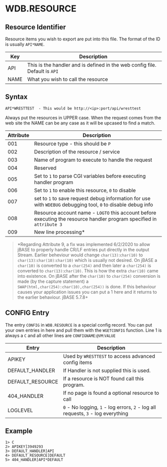 # WDB.RESOURCE

<PageHeader />

## Resource Identifier

Resource items you wish to export are put into this file.  The format of the ID is usually `API*NAME`.

| Key  | Description                                                                 |
| ---- | --------------------------------------------------------------------------- |
| API  | This is the handler and is defined in the web config file. Default is `API` |
| NAME | What you wish to call the resource                                          |

## Syntax

```
API*WRESTTEST  - This would be http://<ip>:port/api/wresttest
```

Always put the resources in UPPER case.  When the request comes from the web site the NAME can be any case as it will be upcased to find a match.

| Attribute | Description                                                                                                           |
| --------- | --------------------------------------------------------------------------------------------------------------------- |
| 001       | Resource type - this should be `P`                                                                                    |
| 002       | Description of the resource / service                                                                                 |
| 003       | Name of program to execute to handle the request                                                                      |
| 004       | Reserved                                                                                                              |
| 005       | Set to `1` to parse CGI variables before executing handler program                                                    |
| 006       | Set to `1` to enable this resource, `0` to disable                                                                    |
| 007       | set to `1` to save request debug information for use with `WDEBUG` debugging tool, `0` to disable debug info          |
| 008       | Resource account name - `LOGTO` this account before executing the resource handler program specified in `attribute 3` |
| 009       | New line processing*                                                                                                  |

> *Regarding Attribute 9, a fix was implemented 6/2/2020 to allow jBASE to properly handle CR/LF entries put directly in the output Stream. Earlier beheviour would change `char(13)`:`char(10)` to `char(13)`:`char(10)`:`char(10)` which is usually not desired. On jBASE a `char(10)` is converted to a `char(254)` and then later a `char(254)` is converted to `char(13)`:`char(10)`. This is how the extra `char(10)` came into existence. On jBASE after the `char(10)` to `char(254)` conversion is made (by the capture statement) a `SWAP(html,char(254):char(10),char(254))` is done. If this behaviour causes your application issues you can put a 1 here and it returns to the earlier behaviour. jBASE 5.7.8+

## CONFIG Entry

The entry `CONFIG` in `WDB.RESOURCE` is a special config record. You can put your own entries in here and pull them with the `WGETCONFIG` function.  Line 1 is always a `C` and all other lines are `CONFIGNAME`:`@VM`:`VALUE`

| Entry            | Description                                                                      |
| ---------------- | -------------------------------------------------------------------------------- |
| APIKEY           | Used by `WRESTTEST` to access advanced config items                              |
| DEFAULT_HANDLER  | If Handler is not supplied this is used.                                         |
| DEFAULT_RESOURCE | If a resource is NOT found call this program.                                    |
| 404_HANDLER      | If no page is found a optional resource to call                                  |
| LOGLEVEL         | `0` - No logging, `1` - log errors, `2` - log all requests, `3` - log everything |

## Example

```
1> C
2> APIKEY]3949293
3> DEFAULT_HANDLER]API
4> DEFAULT_RESOURCE]DEFAULT
5> 404_HANDLER]API*DEFAULT
```

<PageFooter />
